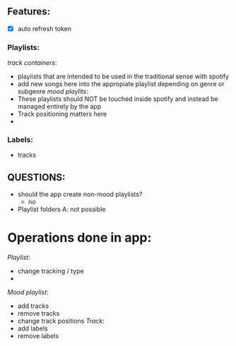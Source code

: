 ## Features:
- [x] auto refresh token

### Playlists:
*track containers*:
  - playlists that are intended to be used in the traditional sense with spotify
  - add new songs here into the appropiate playlist depending on genre or subgenre
*mood playlits*:
  - These playlists should NOT be touched inside spotify and instead be managed entirely by the app
  - Track positioning matters here
- 
### Labels:
- tracks


## QUESTIONS:
- should the app create non-mood playlists?
  - no
- Playlist folders A: not possible

# Operations done in app:
*Playlist*:
- change tracking / type
- 
*Mood playlist*:
- add tracks
- remove tracks
- change track positions
*Track*:
- add labels
- remove labels



